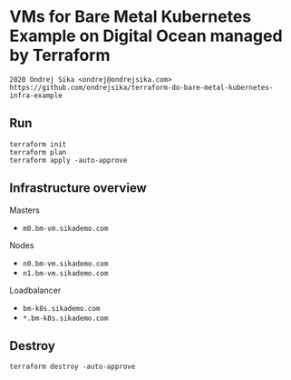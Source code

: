 # VMs for Bare Metal Kubernetes Example on Digital Ocean managed by Terraform

    2020 Ondrej Sika <ondrej@ondrejsika.com>
    https://github.com/ondrejsika/terraform-do-bare-metal-kubernetes-infra-example

## Run

```
terraform init
terraform plan
terraform apply -auto-approve
```

## Infrastructure overview

Masters

- `m0.bm-vm.sikademo.com`

Nodes

- `n0.bm-vm.sikademo.com`
- `n1.bm-vm.sikademo.com`

Loadbalancer

- `bm-k8s.sikademo.com`
- `*.bm-k8s.sikademo.com`

## Destroy

```
terraform destroy -auto-approve
```
